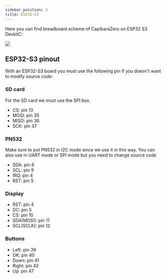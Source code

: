```yaml
---
sidebar_position: 2
title: ESP32-S3
---
```


Here you can find breadboard scheme of CapibaraZero on ESP32 S3 DevkitC:

<img src="/docs/img/scheme/board_bb.png" />

## ESP32-S3 pinout

With an ESP32-S3 board you must use the following pin if you doesn't want to modify source code:

### SD card

For the SD card we must use the SPI bus.

- CS: pin 13
- MOSI: pin 35
- MISO: pin 36
- SCK: pin 37

<!-- ### CC1101

For the CC1101 we must use the SPI bus. We use the same pin of SD card but make sure to change CS pin since is the one that identify the devices on SPI bus

- MOSI: pin 11
- MISO: pin 12
- SCK: pin 13
- CS: pin 35
- GDO2: pin 20
- GDO0: pin 21 -->

### PN532

Make sure to put PN532 in I2C mode since we use it in this way. You can also use in UART mode or SPI mode but you need to change source code

- SDA: pin 8
- SCL: pin 9
- IRQ: pin 4
- RST: pin 5

### Display 

- RST: pin 4
- DC: pin 5
- CS: pin 10
- SDA(MOSI): pin 11
- SCL(SCLK): pin 12

### Buttons

- Left: pin 39
- OK: pin 40
- Down: pin 41
- Right: pin 42
- Up: pin 47

<!-- ## Others ESP board

We currently doesn't support any board different than ESP32-S3 but we're planning to support:

- ESP32
- ESP8266

If you want to try to port capibaraZero to others boards you can check [here](/docs/development/porting_to_others_boards/new_porting) a guide to do that. -->
<!-- We support the following non-ESP32S2/S3 boards and you can check the linked guide if you wanna adapt source code to that boards.

- [ESP8266](/docs/development/porting_to_others_boards/ESP8266)
- [ESP32](/docs/development/porting_to_others_boards/ESP32)
- [ESP32C3/C6](/docs/development/porting_to_others_boards/ESP32C3_C6)

-->
